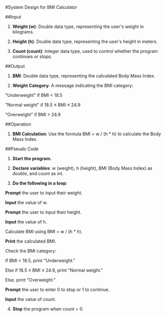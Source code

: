 #System Design for BMI Calculator

##Input

1. **Weight (w)**: Double data type, representing the user's weight in kilograms.

2. **Height (h)**: Double data type, representing the user's height in meters.

3. **Count (count)**: Integer data type, used to control whether the program continues or stops.

##Output

1. **BMI**: Double data type, representing the calculated Body Mass Index.

2. **Weight Category**: A message indicating the BMI category:

"Underweight" if BMI < 18.5

"Normal weight" if 18.5 ≤ BMI ≤ 24.9

"Overweight" if BMI > 24.9

##Operation

1. **BMI Calculation**: Use the formula BMI = w / (h * h) to calculate the Body Mass Index.

##Pseudo Code

1. **Start the program.**

2. **Declare variables**: w (weight), h (height), BMI (Body Mass Index) as double, and count as int.

3. **Do the following in a loop**:

**Prompt** the user to input their weight.

**Input** the value of w.

**Prompt** the user to input their height.

**Input** the value of h.

Calculate BMI using BMI = w / (h * h).

**Print** the calculated BMI.

Check the BMI category:

If BMI < 18.5, print "Underweight."

Else if 18.5 ≤ BMI ≤ 24.9, print "Normal weight."

Else, print "Overweight."

**Prompt** the user to enter 0 to stop or 1 to continue.

**Input** the value of count.

4. **Stop** the program when count = 0.


